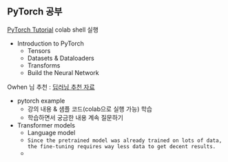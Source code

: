 ## PyTorch 공부

[PyTorch Tutorial](https://pytorch.org/tutorials/) colab shell 실행

- Introduction to PyTorch
  - Tensors
  - Datasets & Dataloaders
  - Transforms
  - Build the Neural Network



Owhen 님 추천 : [딥러닝 추천 자료](https://github.com/huggingface/transformers)

- pytorch example
  - 강의 내용 & 샘플 코드(colab으로 실행 가능) 학습
  - 학습하면서 궁금한 내용 계속 질문하기
- Transformer models
  - Language model
  - `Since the pretrained model was already trained on lots of data, the fine-tuning requires way less data to get decent results.`
  - 
